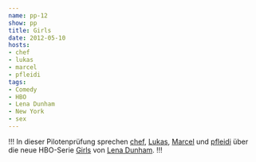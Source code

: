 ```yaml
---
name: pp-12
show: pp
title: Girls
date: 2012-05-10
hosts:
- chef
- lukas
- marcel
- pfleidi
tags:
- Comedy
- HBO
- Lena Dunham
- New York
- sex
---
```

!!!
In dieser Pilotenprüfung sprechen [chef](https://twitter.com/grischder), [Lukas](https://twitter.com/blubser), [Marcel](https://twitter.com/xartas) und [pfleidi](https://twitter.com/pfleidi) über die neue HBO-Serie [Girls](http://www.imdb.com/title/tt1723816/) von [Lena Dunham](http://en.wikipedia.org/wiki/Lena_Dunham).
!!!

